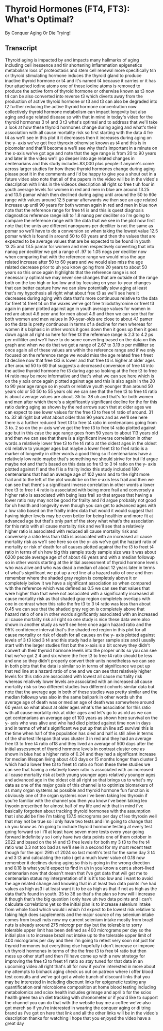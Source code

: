 # Thyroid Hormones (FT4, FT3): What's Optimal?

By Conquer Aging Or Die Trying! 


## Transcript

Thyroid aging is impacted by and impacts many hallmarks of aging including cell inessence and tiir shortening inflammation epigenetics metabolism loss of proteostasis and stem cell renewal more specifically tsh or thyroid stimulating hormone induces the thyroid gland to produce inactive thyroid hormone or t4 and it's named t4 because it carries or it has four attached iodine atoms one of those iodine atoms is removed to produce the active form of thyroid hormone or otherwise known as t3 now t4 can be also converted into reverse t3 which diverts away from the production of active thyroid hormone or t3 and t3 can also be degraded into t2 further reducing the active thyroid hormone concentration now collectively thyroid hormone metabolism can impact longevity but also aging and age related disease so with that in mind in today's video for the thyroid hormones 3 t4 and 3 t3 what's optimal and to address that we'll take a look at how these thyroid hormones change during aging and what's their association with all cause mortality risk so first starting with the data 4 fre t4 as we'll see in this plot it it decreases then it increases during aging on the y- axis we've got free thyroxin otherwise known as t4 and this is in picomolar and that'll become a we'll see why that's important in a minute on the x-axis we've got age and note that the age range is from 20 to 90 years and later in the video we'll go deeper into age related changes in centenarians and this study includes 83,000 plus people if anyone's come across larger studies for how these thyroid hormones change during aging please post it in the comments and i'd be happy to give you a shout out in a future video also note that all of the papers in the video will be in the video's description with links in the videoos description all right so free t uh four in youth average levels for women in red and men in blue are around 13.25 and 13.5 pamar which then declined during aging until around the 50 to 60e range with values around 12.5 pamar afterwards we then see an age related increase up until 90 years for both women again in red and men in blue now note that the reference range for free t4 is and this is quest diagnosis diagnostics reference range is8 to 1.8 nanog per deciliter so i'm going to compare the reference range with the data that we see in the plot now first note that the units are different nanograms per deciliter is not the same as pomar so we'll have to do a conversion so when taking the lowest value 12.5 pomar which is found in around 50 to 60 years and then the values that are expected to be average values that are be expected to be found in youth 13.25 and 13.5 pamar for women and men respectively converting that into nanog per deciliter we get a range of .97 to 1.05 nogs per deciliter now when comparing that with the reference range we would miss the age related increase after 50 to 60 years and we would also miss the age related decrease prior to uh you know going from 20 years to about 50 years so this once again highlights that the reference range is not necessarily optimal we may never see changes that are outside of the range both on the too high or too low and by focusing on year-to-year changes that can better capture how we can slow potentially slow aging at least that's my hypothesis all right what about free t3 as we'll see here it decreases during aging with data that's more continuous relative to the data for freet t4 freet t4 on the waxes we've got free triiodothyronine or freet t3 again in pamer plotted against age in youth average values for women in red are about 4.6 peer and for men about 4.9 and then we can see that for both women and men values in 90-year-olds are close to about 4.1 pamer so the data is pretty continuous in terms of a decline for men whereas for women it's biphasic in other words it goes down then it goes up then it goes down again all right so here for free t3 the reference range is 2.3 to 4.2 ps per milliliter and we'll have to do some converting based on the data on this graph and when we do that we get a range of 2.67 to 3.19 p per milliliter so once again all of these values are within the reference range and if we only focused on the reference range we would miss the age related free t freet t3 decline now that free t33 is lower and that free t4 is higher at older ages after around 50 to 60 that suggests a decreased conversion of free t4 into the active thyroid hormone fre t3 during age so looking at the free t3 to free t4 ratio may be more informative and that's what we can see here which is on the y axis once again plotted against age and this is also again in the 20 to 90 year age range so in youth or relative youth younger than around 50 years old or 50 50 to 55 years old we can see that the free t3 to free t4 ratio is about average values are about. 35 to. 38 uh and that's for both women and men after which there's a significantly significant decline for the for this ratio during aging as shown by the red arrows such that at older ages we can expect to see lower values for the free t3 to free t4 ratio of around. 31 to. 32 all right but what about older than 90 years and as we'll see here there is a further reduced freet t3 to free t4 ratio in centenarians going from 3 to. 2 so on the y- axis we've got the free t3 to free t4 ratio plotted against age but in this case the age range goes from 50 years to about 113 years old and then we can see that there is a significant inverse correlation in other words a relatively lower free t3 to fre t4 ratio at the oldest ages in the oldest old relative to younger ages but maybe a lower freet t3 to fre4 ratio is a marker of longevity in other words a good thing so if centenarians have a relatively low ratio maybe that's something we should strive for but i'd argue maybe not and that's based on this data so fre t3 to 3 t4 ratio on the y- axis plotted against fi and the fi is a frailty index this study included 180 centenarians that had an average age of 102 years and to the right more frail and to the left of the plot would be on the x-axis less frail and then we can see that there's a significant inverse correlation in other words a lower free t3 to free t 4 ratio is associated with being more frail and conversely a higher ratio is associated with being less frail so that argues that having a lower ratio may may not be good for frailty and i'd argue probably not good for uh health and longevity even though you can get to advanced ages with a low ratio based on the frailty index data that would it would suggest that having higher levels may be even better for being healthier and more fit at advanced age but that's only part of the story what what's the association for this ratio with all cause mortality risk and we'll see that a relatively higher ratio is associated with reduced all cause mortality risk and conversely a ratio less than 045 is associated with an increased all cause mortality risk as we'll see here so on the y- ais we've got the hazard ratio of mortality or risk of death for all causes plotted against the fre t3 to freet t4 ratio in terms of uh how big this sample study sample size was it was about 6200 people average age of of about 46 years and with a median followup so in other words starting at the initial assessment of thyroid hormone levels who was alive and who was dead a median of about 12 years later in terms of what's significant we put up a red line at a hazard ratio of one and then remember where the shaded gray region is completely above it or completely below it we have a significant association so when compared with the reference which was defined as 0.5 we can see that values that were higher than that were not associated with a significantly increased all cause mortality risk as that shaded gray region completely overlaps with one in contrast when this ratio the fre t3 to 3 t4 ratio was less than about 0.45 we can see that the shaded gray region is completely above that hazard ratio of one in other words significantly associated with an increased all cause mortality risk all right so one study is nice these data were also shown in another study as we'll see here once again hazard ratio and the 95% confidence interval that's the shaded red region in this plot for all cause mortality or risk of death for all causes on the y- axis plotted against levels of 3 t3 ided 3 t4 and this study had a larger sample size and i usually start with the larger studies first but the x-axis is a bit screwy they didn't convert uh their thyroid hormone levels into the proper units so you can see that we've got 2 4 and six where the free t3 to free t4 ratio should be less and one so they didn't properly convert their units nonetheless we can see in both plots that the data is similar so in terms of significance we put up that red line at a hazard ratio of one and we can see that relatively higher levels for this ratio are associated with lowest all cause mortality risk whereas relatively lower levels are associated with an increased all cause mortality risk so two different studies two different cohorts similar data but note that the average age in both of these studies was pretty similar and the median followup was also in the same ballpark in other words uh the average age of death was or median age of death was somewhere around 60 years so what about at older ages what's the association for this ratio with all cause mortality risk at older ages and let's go to as old as we can get centenarians an average age of 103 years as shown here survival on the y- axis who was alive and who had died plotted against time now in days and in terms of what's significant we put up that uh line at5 survival this is the time when half of the population has died and half is still alive in terms of the shortest lifespan that was cluster 3 in red and they had an average free t3 to free t4 ratio of18 and they lived an average of 500 days after the initial assessment of thyroid hormone levels in contrast cluster one as shown in blue had a higher ratio of 0.24 and they had a significant increase for median lifespan living about 400 days or 15 months longer than cluster 3 which had a lower free t3 to freet t4 ratio so from these three studies we can see that having a relatively lower ratio is associated with an increased all cause mortality risk at both young younger ages relatively younger ages and advanced age in the oldest old all right so that brings us to what's my data as one of the major goals of this channel is to optimize biomarkers of as many organ systems as possible and thyroid hormone fun function is obviously one of the organ systems now i've been taking leo thyroxin if you're familiar with the channel you then you know i've been taking leo thyoxin prescribed for almost half of my life and with that in mind i've basically forgotten about tracking thyroid hormones with the assumption that i should be fine i'm taking 137.5 micrograms per day of leo thyroxin well that may not be true so i only have two tests and i'm going to change that uh you know as i'm going to include thyroid hormone testing at every test going forward so i i'll at least have seven more tests every year going forward indefinitely so i only have two data points one of them october in 2022 and based on the t4 and t3 free levels for both my 3 t3 to fre fre t4 ratio was 0.3 not too bad as we'll see in a second for my most recent test though for the april 29th of 2024 so last month's test for the same day 3 t4 and 3 t3 and calculating the ratio i get a much lower value of 0.18 now remember it declines during aging so this is going in the wrong direction and 0.18 is what you'd expect to find in uh in you know a cent a short-lived centenarian now that doesn't mean that i've got data that will get me to centenarian status my interpretation of it is it's too low and i want to avoid the age related change and knowing that in at least two data points i've had values as high as3 i at least want it to be as high as that if not as high as the data that's found in youth. 35 to 38 so that's the plan so how will i increase it though that's the big question i only have uh two data points and i can't calculate correlations yet so the initial plan is to increase selenium intake from whole food which would i which i'd expect to be lowest risk relative to taking high does supplements and the major source of my selenium intake comes from brazil nuts now my current selenium intake mostly from brazil nuts is already around 275 microgr per day but the tolerable to sorry tolerable upper limit has been defined as 400 micrograms per day so the initial plan is to increase brazil nut intake up to the tolerable upper limit of 400 micrograms per day and then i'm going to retest very soon not just for thyroid hormones but everything else hopefully i don't increase or improve uh thyroid hormones in terms of the the free t3 to free t4 ratio but then mess up other stuff and then i'll have come up with a new strategy for improving the free t3 to freet t4 ratio so stay tuned for that data in an upcoming video all right that's all for now if you're interested in more about my attempts to biohack aging check us out on patreon where i offer blood test consults and we've got got a whole bunch of discount links that you may be interested in including discount links for epigenetic testing any quantification oral microbiome composition at home blood testing including metabolomics and sciox health includes grimage and april b for the sciox health green tea uh diet tracking with chronometer or if you'd like to support the channel you can do that with the website buy me a coffee we've also got merch so if you're interested in wearing the conquer aging or di tring brand as i've got on here that link and all the other links will be in the video's description thanks for watching i hope that you enjoyed the video have a great day
